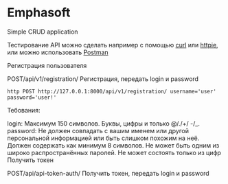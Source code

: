 # Emphasoft
Simple CRUD application

Тестирование API можно сделать например с помощью [curl](https://curl.haxx.se/) или [httpie](https://github.com/jakubroztocil/httpie#installation), или можно использовать [Postman](https://www.postman.com/)

Регистрация пользователя

POST/api/v1/registration/ Регистрация, передать login и password
```
http POST http://127.0.0.1:8000/api/v1/registration/ username='user' password='user!'
```
Тебования:

login:
Максимум 150 символов.
Буквы, цифры и только @/./+/ -/_.
password:
Не должен совпадать с вашим именем или другой персональной информацией или быть слишком похожим на неё.
Должен содержать как минимум 8 символов.
Не может быть одним из широко распространённых паролей.
Не может состоять только из цифр
Получить токен

POST/api/api-token-auth/ Получить токен, передать login и password



